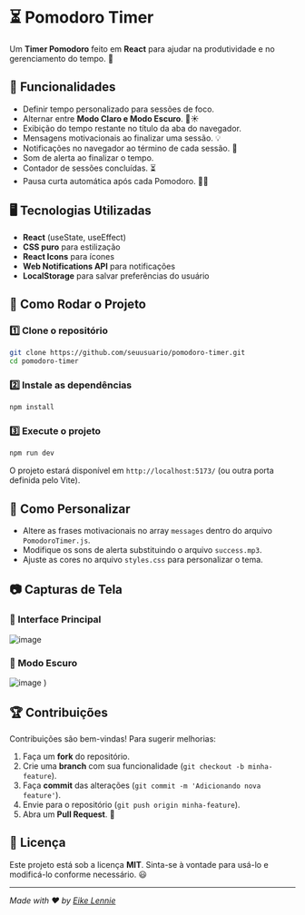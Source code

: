 # ⏳ Pomodoro Timer

Um **Timer Pomodoro** feito em **React** para ajudar na produtividade e no gerenciamento do tempo. 🚀

## 📌 Funcionalidades
- Definir tempo personalizado para sessões de foco.
- Alternar entre **Modo Claro e Modo Escuro**. 🌙☀️
- Exibição do tempo restante no título da aba do navegador.
- Mensagens motivacionais ao finalizar uma sessão. 💡
- Notificações no navegador ao término de cada sessão. 🔔
- Som de alerta ao finalizar o tempo.
- Contador de sessões concluídas. ⏳
- Pausa curta automática após cada Pomodoro. 🧘‍♂️

## 🖥️ Tecnologias Utilizadas
- **React** (useState, useEffect)
- **CSS puro** para estilização
- **React Icons** para ícones
- **Web Notifications API** para notificações
- **LocalStorage** para salvar preferências do usuário

## 🚀 Como Rodar o Projeto
### 1️⃣ Clone o repositório
```sh
git clone https://github.com/seuusuario/pomodoro-timer.git
cd pomodoro-timer
```

### 2️⃣ Instale as dependências
```sh
npm install
```

### 3️⃣ Execute o projeto
```sh
npm run dev
```

O projeto estará disponível em `http://localhost:5173/` (ou outra porta definida pelo Vite).

## 🔧 Como Personalizar
- Altere as frases motivacionais no array `messages` dentro do arquivo `PomodoroTimer.js`.
- Modifique os sons de alerta substituindo o arquivo `success.mp3`.
- Ajuste as cores no arquivo `styles.css` para personalizar o tema.

## 📷 Capturas de Tela
### 🎨 Interface Principal
![image](https://github.com/user-attachments/assets/3e22e4f5-c706-4515-9c41-8d145cdae20e)


### 🌙 Modo Escuro
![image](https://github.com/user-attachments/assets/48b89d25-e9c4-4e62-9d0d-bd6f63ee776d)
)

## 🏆 Contribuições
Contribuições são bem-vindas! Para sugerir melhorias:
1. Faça um **fork** do repositório.
2. Crie uma **branch** com sua funcionalidade (`git checkout -b minha-feature`).
3. Faça **commit** das alterações (`git commit -m 'Adicionando nova feature'`).
4. Envie para o repositório (`git push origin minha-feature`).
5. Abra um **Pull Request**. 🚀

## 📄 Licença
Este projeto está sob a licença **MIT**. Sinta-se à vontade para usá-lo e modificá-lo conforme necessário. 😃

---
_Made with ❤️ by [Eike Lennie](https://github.com/eikelad)_
